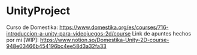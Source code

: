 # UnityProject
Curso de Domestika: https://www.domestika.org/es/courses/716-introduccion-a-unity-para-videojuegos-2d/course
Link de apuntes hechos por mi [WIP]: https://www.notion.so/Domestika-Unity-2D-course-948e03466b454196bc4ee58d3a32fa33
